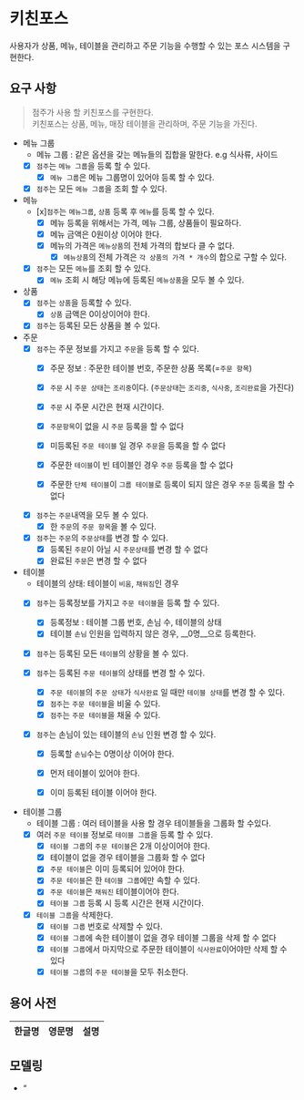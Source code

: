 # 키친포스

사용자가 상품, 메뉴, 테이블을 관리하고 주문 기능을 수행할 수 있는 포스 시스템을 구현한다.


## 요구 사항
> 점주가 사용 할 키친포스를 구현한다.       
키친포스는 상품, 메뉴, 매장 테이블을 관리하며, 주문 기능을 가진다. 

- 메뉴 그룹
    - 메뉴 그룹 : 같은 옵션을 갖는 메뉴들의 집합을 말한다. e.g 식사류, 사이드
    - [x] `점주`는 `메뉴 그룹`을 등록 할 수 있다.
        - [x] `메뉴 그룹`은 메뉴 그룹명이 있어야 등록 할 수 있다.  
        
    - [x] `점주`는 모든 `메뉴 그룹`을 조회 할 수 있다. 
    
- 메뉴
    - [x]`점주`는 `메뉴그룹`, `상품` 등록 후 `메뉴`를 등록 할 수 있다.
        - [x] 메뉴 등록을 위해서는 가격, 메뉴 그룹, 상품들이 필요하다.
        - [x] 메뉴 금액은 0원이상 이어야 한다. 
        - [x] 메뉴의 가격은 `메뉴상품`의 전체 가격의 합보다 클 수 없다.
            - [x] `메뉴상품`의 전체 가격은 `각 상품의 가격 * 개수`의 합으로 구할 수 있다.
                
    - [x] `점주`는 모든 `메뉴`를 조회 할 수 있다. 
        - [x] `메뉴` 조회 시 해당 메뉴에 등록된 `메뉴상품`을 모두 볼 수 있다.

- 상품
    - [x] `점주`는 `상품`을 등록할 수 있다. 
        - [x] `상품` 금액은 0이상이어야 한다.
        
    - [x] `점주`는 등록된 모든 상품을 볼 수 있다.  

- 주문
    - [x] `점주`는 주문 정보를 가지고 `주문`을 등록 할 수 있다.
        - [x] 주문 정보 : 주문한 테이블 번호, 주문한 상품 목록(=`주문 항목`)
        - [x] `주문` 시 `주문 상태`는 `조리중`이다. (`주문상태`는 `조리중`, `식사중`, `조리완료`을 가진다)
        - [x] `주문` 시 주문 시간은 현재 시간이다. 
        
        - [x] `주문항목`이 없을 시 `주문` 등록을 할 수 없다
        - [x] 미등록된 `주문 테이블` 일 경우 `주문`을 등록을 할 수 없다
        - [x] 주문한 `테이블`이 빈 테이블인 경우 `주문` 등록을 할 수 없다
        - [x] 주문한 `단체 테이블`이 `그룹 테이블`로 등록이 되지 않은 경우 `주문` 등록을 할 수 없다
        
    - [x] `점주`는 `주문`내역을 모두 볼 수 있다.
        - [x] 한 `주문`의 `주문 항목`을 볼 수 있다.
        
    - [x] `점주`는 `주문`의 `주문상태`를 변경 할 수 있다.
        - [x] 등록된 `주문`이 아닐 시 `주문상태`를 변경 할 수 없다
        - [x] 완료된 `주문`은 변경 할 수 없다
    
- 테이블  
    -  테이블의 상태: 테이블이 `비움`, `채워짐`인 경우 
    - [x] `점주`는 등록정보를 가지고 `주문 테이블`을 등록 할 수 있다.
        - [x] 등록정보 : 테이블 그룹 번호, 손님 수, 테이블의 상태
        - [x] 테이블 `손님` 인원을 입력하지 않은 경우, __0명__으로 등록한다.
     
    - [x] `점주`는 등록된 모든 `테이블`의 상황을 볼 수 있다.
    
    - [x] `점주`는 등록된 `주문 테이블`의 상태를 변경 할 수 있다.  
        - [x] `주문 테이블`의 `주문 상태`가 `식사완료` 일 때만 `테이블 상태`를 변경 할 수 있다. 
        - [x] `점주`는 `주문 테이블`을 비울 수 있다.
        - [x] `점주`는 `주문 테이블`을 채울 수 있다.
        
    - [x] `점주`는 손님이 있는 테이블의 `손님` 인원 변경 할 수 있다.  
        - [x] 등록할 `손님`수는 0명이상 이어야 한다.
        - [x] 먼저 테이블이 있어야 한다.
        - [x] 이미 등록된 테이블 이어야 한다.
          

- 테이블 그룹
    - 테이블 그룹 : 여러 테이블을 사용 할 경우 테이블들을 그룹화 할 수있다. 
    - [x] 여러 `주문 테이블` 정보로 `테이블 그룹`을 등록 할 수 있다. 
        - [x] `테이블 그룹`의 `주문 테이블`은 2개 이상이어야 한다.
        - [x] 테이블이 없을 경우 테이블을 그룹화 할 수 없다
        - [x] `주문 테이블`은 이미 등록되어 있어야 한다.
        - [x] `주문 테이블`은 한 `테이블 그룹`에만 속할 수 있다.
        - [x] `주문 테이블`은 `채워진` 테이블이어야 한다.
        - [x] `테이블 그룹` 등록 시 등록 시간은 현재 시간이다. 
      
    - [x] `테이블 그룹`을 삭제한다.
        - [x] `테이블 그룹` 번호로 삭제할 수 있다.
        - [x] `테이블 그룹`에 속한 테이블이 없을 경우 테이블 그룹을 삭제 할 수 없다
        - [x] `테이블 그룹`에서 마지막으로 주문한 테이블이 `식사완료`이어야만 삭제 할 수 있다
        - [x] `테이블 그룹`의 `주문 테이블`을 모두 취소한다.
        
## 용어 사전

| 한글명 | 영문명 | 설명 |
| --- | --- | --- |

## 모델링

- “

